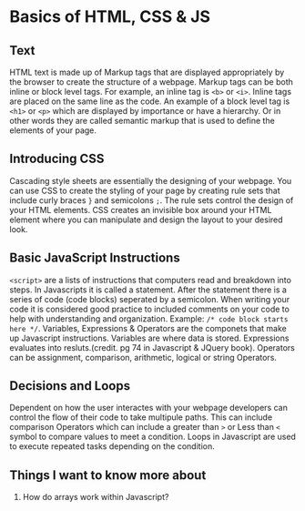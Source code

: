 # Basics of HTML, CSS & JS

## Text

HTML text is made up of Markup tags that are displayed appropriately by the browser to create the structure of a webpage. Markup tags can be both inline or block level tags. For example, an inline tag is `<b>` or `<i>`. Inline tags are placed on the same line as the code. An example of a block level tag is `<h1>` or `<p>` which are displayed by importance or have a hierarchy. Or in other words they are called semantic markup that is used to define the elements of your page.

## Introducing CSS

Cascading style sheets are essentially the designing of your webpage. You can use CSS to create the styling of your page by creating rule sets that include curly braces `}` and semicolons `;`. The rule sets control the design of your HTML elements. CSS creates an invisible box around your HTML element where you can manipulate and design the layout to your desired look.

## Basic JavaScript Instructions

`<script>` are a lists of instructions that computers read and breakdown into steps. In Javascripts it is called a statement. After the statement there is a series of code (code blocks) seperated by a semicolon. When writing your code it is considered good practice to included comments on your code to help with understanding and organization. Example: `/* code block starts here */`. Variables, Expressions & Operators are the componets that make up Javascript instructions. Variables are where data is stored. Expressions evaluates into resluts.(credit. pg 74 in Javascript & JQuery book). Operators can be assignment, comparison, arithmetic, logical or string Operators.

## Decisions and Loops

Dependent on how the user interactes with your webpage developers can control the flow of their code to take multipule paths. This can include comparison Operators which can include a greater than `>` or Less than `<` symbol to compare values to meet a condition. Loops in Javascript are used to execute repeated tasks depending on the condition.

## Things I want to know more about

 1. How do arrays work within Javascript?
